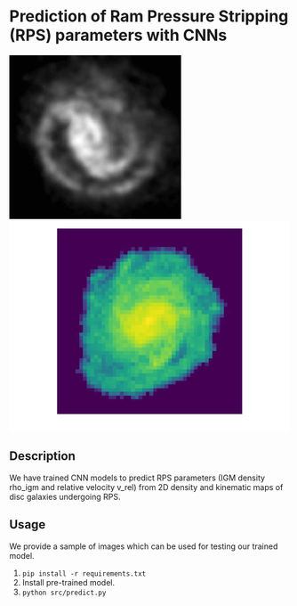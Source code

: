 # Prediction of Ram Pressure Stripping (RPS) parameters with CNNs

![HI map dorado](sample_data/HI-dorado.jpg) ![simulated disc galaxy](sample_data/galaxy.png)

## Description

We have trained CNN models to predict RPS parameters (IGM density rho\_igm and relative velocity v\_rel) from 2D density and kinematic maps of disc galaxies undergoing RPS.

## Usage

We provide a sample of images which can be used for testing our trained model. 

1. `pip install -r requirements.txt`
2. Install pre-trained model.
4. `python src/predict.py`




